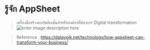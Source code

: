 รู้จัก AppSheet 
===
>  เครื่องมือสร้างแอปพลิเคชั่นสำหรับองค์กรที่ต้องการ Digital transformation
![enter image description here](https://datayolk.net/wp-content/uploads/2021/03/Feature-AppSheet@3x-1024x512.png)




> Reference : https://datayolk.net/technology/how-appsheet-can-transform-your-business/
<!--stackedit_data:
eyJoaXN0b3J5IjpbLTQyMzg0MTU3M119
-->